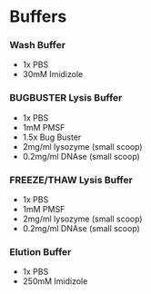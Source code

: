 # Buffers
### Wash Buffer
* 1x PBS
* 30mM Imidizole
### BUGBUSTER Lysis Buffer
* 1x PBS
* 1mM PMSF
* 1.5x Bug Buster
* 2mg/ml lysozyme (small scoop)
* 0.2mg/ml DNAse (small scoop)
### FREEZE/THAW Lysis Buffer
* 1x PBS
* 1mM PMSF
* 2mg/ml lysozyme (small scoop)
* 0.2mg/ml DNAse (small scoop)
### Elution Buffer
* 1x PBS
* 250mM Imidizole
